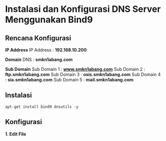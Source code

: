 # Instalasi dan Konfigurasi DNS Server Menggunakan Bind9

## Rencana Konfigurasi
**IP Address**
IP Address : **192.168.10.200**

**Domain**
DNS : **smkn1abang.com**

**Sub Domain**
Sub Domain 1 : **www.smkn1abang.com**
Sub Domain 2 : **ftp.smkn1abang.com**
Sub Domain 3 : **osis.smkn1abang.com**
Sub Domain 4 : **sia.smkn1abang.com**
Sub Domain 5 : **mail.smkn1abang.com**

## Instalasi 

```console
apt-get install bind9 dnsutils -y
```

## Konfigurasi 

**1. Edit File**
